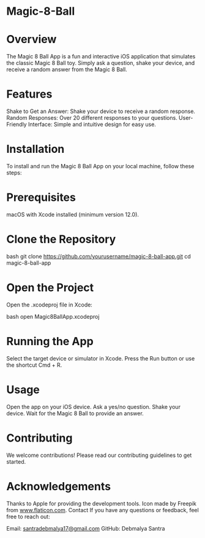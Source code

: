 # Magic-8-Ball
# Overview
The Magic 8 Ball App is a fun and interactive iOS application that simulates the classic Magic 8 Ball toy. Simply ask a question, shake your device, and receive a random answer from the Magic 8 Ball.

# Features
Shake to Get an Answer: Shake your device to receive a random response.
Random Responses: Over 20 different responses to your questions.
User-Friendly Interface: Simple and intuitive design for easy use.


# Installation
To install and run the Magic 8 Ball App on your local machine, follow these steps:

# Prerequisites
macOS with Xcode installed (minimum version 12.0).
# Clone the Repository
bash
git clone https://github.com/yourusername/magic-8-ball-app.git
cd magic-8-ball-app
# Open the Project
Open the .xcodeproj file in Xcode:

bash
open Magic8BallApp.xcodeproj
# Running the App
Select the target device or simulator in Xcode.
Press the Run button or use the shortcut Cmd + R.
# Usage
Open the app on your iOS device.
Ask a yes/no question.
Shake your device.
Wait for the Magic 8 Ball to provide an answer.
# Contributing
We welcome contributions! Please read our contributing guidelines to get started.

# Acknowledgements
Thanks to Apple for providing the development tools.
Icon made by Freepik from www.flaticon.com.
Contact
If you have any questions or feedback, feel free to reach out:

Email: santradebmalya17@gmail.com GitHub: Debmalya Santra
